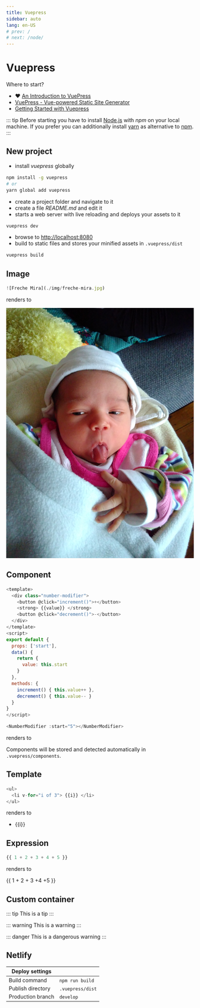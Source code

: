 ```yaml
---
title: Vuepress
sidebar: auto
lang: en-US
# prev: /
# next: /node/
---
```

# Vuepress

Where to start?

* :heart: [An Introduction to VuePress](https://alligator.io/vuejs/vuepress-introduction/)
* [VuePress - Vue-powered Static Site Generator](https://vuepress.vuejs.org/)
* [Getting Started with Vuepress](https://medium.com/@laurandidi21/getting-started-with-vuepress-ebf1b0ff6c0d)

::: tip
Before starting you have to install [Node.js](https://nodejs.org/en/)
with _npm_ on your local machine. If you prefer you can additionally
install [yarn](https://yarnpkg.com/lang/en/) as alternative to
[npm](https://www.npmjs.com/).
:::

## New project

* install _vuepress_ globally

```bash
npm install -g vuepress
# or
yarn global add vuepress
```

* create a project folder and navigate to it
* create a file _README.md_ and edit it
* starts a web server with live reloading and deploys your assets to it

```bash
vuepress dev
```

* browse to [http://localhost:8080](http://localhost:8080)
* build to static files and stores your minified assets in `.vuepress/dist`

```bash
vuepress build
```

## Image

```js
![Freche Mira](./img/freche-mira.jpg)
```

renders to

![Freche Mira](./img/freche-mira.jpg)

## Component

```js
<template>
  <div class="number-modifier">
    <button @click="increment()">+</button>
    <strong> {{value}} </strong>
    <button @click="decrement()">-</button>
  </div>
</template>
<script>
export default {
  props: ['start'],
  data() {
    return {
      value: this.start
    }
  },
  methods: {
    increment() { this.value++ },
    decrement() { this.value-- }
  }
}
</script>
```

```js
<NumberModifier :start="5"></NumberModifier>
```

renders to

<NumberModifier :start="5"></NumberModifier>

Components will be stored and detected automatically in `.vuepress/components`.

## Template

```js
<ul>
  <li v-for="i of 3"> {{i}} </li>
</ul>
```

renders to

<ul>
  <li v-for="i of 3"> {{i}} </li>
</ul>

## Expression

```js
{{ 1 + 2 + 3 + 4 + 5 }}
```

renders to

{{ 1 + 2 + 3 +4  +5 }}

## Custom container

::: tip
This is a tip
:::

::: warning
This is a warning
:::

::: danger
This is a dangerous warning
:::

## Netlify

| Deploy settings   |                  |
| ----------------- | ---------------- |
| Build command     | `npm run build`  |
| Publish directory | `.vuepress/dist` |
| Production branch | `develop`        |
